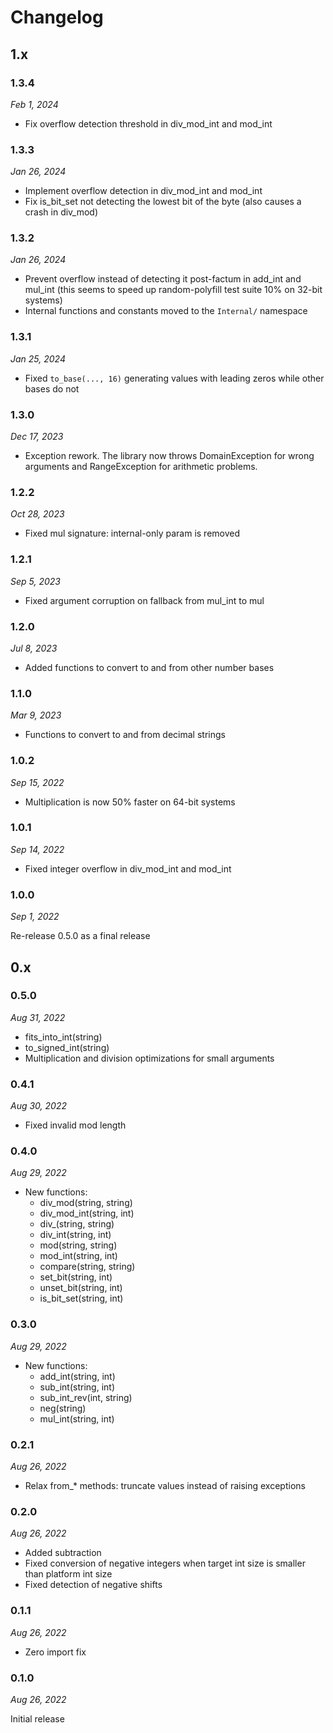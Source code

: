 # Changelog

## 1.x

### 1.3.4

*Feb 1, 2024*

* Fix overflow detection threshold in div_mod_int and mod_int

### 1.3.3

*Jan 26, 2024*

* Implement overflow detection in div_mod_int and mod_int
* Fix is_bit_set not detecting the lowest bit of the byte (also causes a crash in div_mod)

### 1.3.2

*Jan 26, 2024*

* Prevent overflow instead of detecting it post-factum in add_int and mul_int
  (this seems to speed up random-polyfill test suite 10% on 32-bit systems)
* Internal functions and constants moved to the `Internal/` namespace

### 1.3.1

*Jan 25, 2024*

* Fixed `to_base(..., 16)` generating values with leading zeros while other bases do not

### 1.3.0

*Dec 17, 2023*

* Exception rework.
  The library now throws DomainException for wrong arguments and RangeException for arithmetic problems.

### 1.2.2

*Oct 28, 2023*

* Fixed mul signature: internal-only param is removed

### 1.2.1

*Sep 5, 2023*

* Fixed argument corruption on fallback from mul_int to mul

### 1.2.0

*Jul 8, 2023*

* Added functions to convert to and from other number bases

### 1.1.0

*Mar 9, 2023*

* Functions to convert to and from decimal strings

### 1.0.2

*Sep 15, 2022*

* Multiplication is now 50% faster on 64-bit systems

### 1.0.1

*Sep 14, 2022*

* Fixed integer overflow in div_mod_int and mod_int

### 1.0.0

*Sep 1, 2022*

Re-release 0.5.0 as a final release

## 0.x

### 0.5.0

*Aug 31, 2022*

* fits_into_int(string)
* to_signed_int(string)
* Multiplication and division optimizations for small arguments

### 0.4.1

*Aug 30, 2022*

* Fixed invalid mod length

### 0.4.0

*Aug 29, 2022*

* New functions:
  * div_mod(string, string)
  * div_mod_int(string, int)
  * div_(string, string)
  * div_int(string, int)
  * mod(string, string)
  * mod_int(string, int)
  * compare(string, string)
  * set_bit(string, int)
  * unset_bit(string, int)
  * is_bit_set(string, int)

### 0.3.0

*Aug 29, 2022*

* New functions:
  * add_int(string, int)
  * sub_int(string, int)
  * sub_int_rev(int, string)
  * neg(string)
  * mul_int(string, int)

### 0.2.1

*Aug 26, 2022*

* Relax from_* methods: truncate values instead of raising exceptions

### 0.2.0

*Aug 26, 2022*

* Added subtraction
* Fixed conversion of negative integers when target int size is smaller than platform int size
* Fixed detection of negative shifts

### 0.1.1

*Aug 26, 2022*

* Zero import fix

### 0.1.0

*Aug 26, 2022*

Initial release
